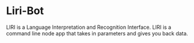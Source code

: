 # Liri-Bot
LIRI is a Language Interpretation and Recognition Interface. LIRI is a command line node app that takes in parameters and gives you back data.

